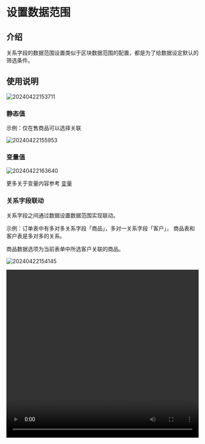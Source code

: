 # 设置数据范围

## 介绍
关系字段的数据范围设置类似于区块数据范围的配置，都是为了给数据设定默认的筛选条件。
## 使用说明

![20240422153711](https://static-docs.nocobase.com/20240422153711.png)

### 静态值

示例：仅在售商品可以选择关联

![20240422155953](https://static-docs.nocobase.com/20240422155953.png)

### 变量值

![20240422163640](https://static-docs.nocobase.com/20240422163640.png)

更多关于变量内容参考 [变量](/handbook/ui/variables)

### 关系字段联动

关系字段之间通过数据设置数据范围实现联动。

示例：订单表中有多对多关系字段「商品」，多对一关系字段「客户」， 商品表和客户表是多对多的关系。

商品数据选项为当前表单中所选客户关联的商品。

![20240422154145](https://static-docs.nocobase.com/20240422154145.png)

<video width="100%" height="440" controls>
      <source src="https://nocobase-docs.oss-cn-beijing.aliyuncs.com/20240422155351.mp4" type="video/mp4">
</video>